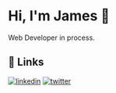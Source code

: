 # Hi, I'm James 👋

Web Developer in process.

## 🔗 Links
[![linkedin](https://img.shields.io/badge/linkedin-0A66C2?style=for-the-badge&logo=linkedin&logoColor=white)](https://www.linkedin.com/in/codingjames/)
[![twitter](https://img.shields.io/badge/twitter-1DA1F2?style=for-the-badge&logo=twitter&logoColor=white)](https://twitter.com/codingjhames)
